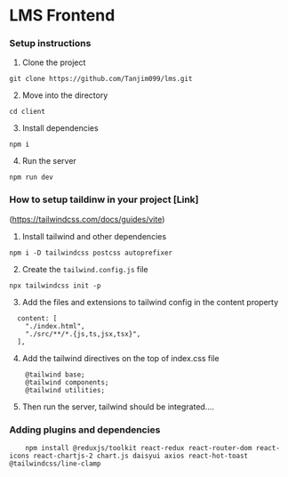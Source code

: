 # LMS Frontend

### Setup instructions

1. Clone the project

```
git clone https://github.com/Tanjim099/lms.git
```

2. Move into the directory

```
cd client
```

3. Install dependencies

```
npm i
```

4. Run the server

```
npm run dev
```

### How to setup taildinw in your project [Link]
(https://tailwindcss.com/docs/guides/vite)

1. Install tailwind and other dependencies

```
npm i -D tailwindcss postcss autoprefixer
```
2. Create the `tailwind.config.js` file

```
npx tailwindcss init -p
```

3. Add the files and extensions to tailwind config in the content property

```
  content: [
    "./index.html",
    "./src/**/*.{js,ts,jsx,tsx}",
  ],
```

4. Add the tailwind directives on the top of index.css file

```
    @tailwind base;
    @tailwind components;
    @tailwind utilities;
```

5. Then run the server, tailwind should be integrated....

### Adding plugins and dependencies

```
    npm install @reduxjs/toolkit react-redux react-router-dom react-icons react-chartjs-2 chart.js daisyui axios react-hot-toast @tailwindcss/line-clamp
```